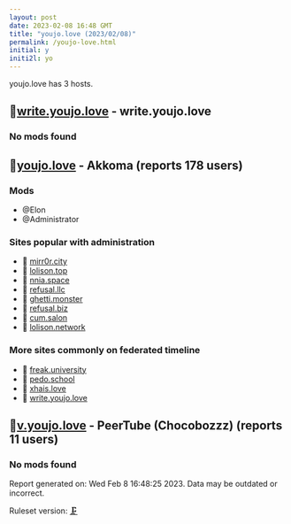 ```yaml
---
layout: post
date: 2023-02-08 16:48 GMT
title: "youjo.love (2023/02/08)"
permalink: /youjo-love.html
initial: y
initi2l: yo
---
```


youjo.love has 3 hosts.

## 🐘[write.youjo.love](https://write.youjo.love) - write.youjo.love

### No mods found

## 🧸[youjo.love](https://youjo.love) - Akkoma (reports 178 users)

### Mods
 * @Elon
 * @Administrator

### Sites popular with administration

* 🧸 [mirr0r.city](/mirr0r-city.html)
* 🧸 [lolison.top](/lolison-top.html)
* 🧸 [nnia.space](/nnia-space.html)
* 🧸 [refusal.llc](/refusal-llc.html)
* 🧸 [ghetti.monster](/ghetti-monster.html)
* 🧸 [refusal.biz](/refusal-biz.html)
* 🧸 [cum.salon](/cum-salon.html)
* 🧸 [lolison.network](/lolison-network.html)

### More sites commonly on federated timeline

* 🧸 [freak.university](/freak-university.html)
* 🧸 [pedo.school](/pedo-school.html)
* 🧸 [xhais.love](/xhais-love.html)
* 🐘 [write.youjo.love](/write-youjo-love.html)

## 🐘[v.youjo.love](https://v.youjo.love) - PeerTube (Chocobozzz) (reports 11 users)

### No mods found

Report generated on: Wed Feb  8 16:48:25 2023. Data may be outdated or incorrect.

Ruleset version: [🗜](/version-clamp)
